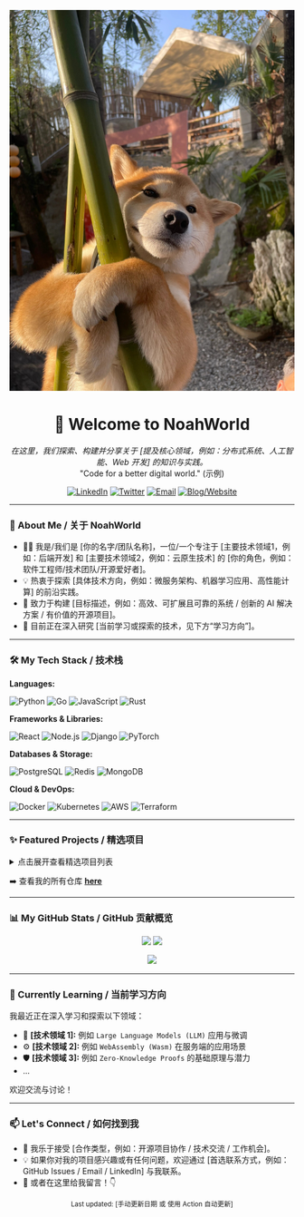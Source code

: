 <!-- Header: 可选，可以使用图片或 Logo 增加品牌感 -->

<p align="center">
  <img src="home.jpg" alt="NoahWorld Banner" width="800"/>
</p>


<h1 align="center">👋 Welcome to NoahWorld</h1>

<p align="center">
  <em>在这里，我们探索、构建并分享关于 [提及核心领域，例如：分布式系统、人工智能、Web 开发] 的知识与实践。</em> <br/>
  <!-- 可选：添加一句 Slogan 或核心理念 -->
  "Code for a better digital world." (示例)
</p>
<!-- 可选：社交媒体/联系方式徽章 -->

<p align="center">
  <a href="YOUR_LINKEDIN_URL"><img src="https://img.shields.io/badge/LinkedIn-0077B5?style=for-the-badge&logo=linkedin&logoColor=white" alt="LinkedIn"/></a>
  <a href="YOUR_TWITTER_URL"><img src="https://img.shields.io/badge/Twitter-1DA1F2?style=for-the-badge&logo=twitter&logoColor=white" alt="Twitter"/></a>
  <a href="mailto:YOUR_EMAIL"><img src="https://img.shields.io/badge/Email-D14836?style=for-the-badge&logo=gmail&logoColor=white" alt="Email"/></a>
  <a href="YOUR_BLOG_OR_WEBSITE_URL"><img src="https://img.shields.io/badge/Blog-Website-orange?style=for-the-badge&logo=read-the-docs&logoColor=white" alt="Blog/Website"/></a>
</p>

---

### 🚀 About Me / 关于 NoahWorld

<!-- 简洁介绍 'NoahWorld' 的身份、技术热情和目标 -->
*   🧑‍💻 我是/我们是 [你的名字/团队名称]，一位/一个专注于 [主要技术领域1，例如：后端开发] 和 [主要技术领域2，例如：云原生技术] 的 [你的角色，例如：软件工程师/技术团队/开源爱好者]。
*   💡 热衷于探索 [具体技术方向，例如：微服务架构、机器学习应用、高性能计算] 的前沿实践。
*   🎯 致力于构建 [目标描述，例如：高效、可扩展且可靠的系统 / 创新的 AI 解决方案 / 有价值的开源项目]。
*   🌱 目前正在深入研究 [当前学习或探索的技术，见下方“学习方向”]。

---

### 🛠️ My Tech Stack / 技术栈

<!-- 使用徽章 (shields.io) 或列表清晰展示掌握和常用的技术 -->
**Languages:**
<p>
  <img src="https://img.shields.io/badge/Python-3776AB?style=flat-square&logo=python&logoColor=white" alt="Python"/>
  <img src="https://img.shields.io/badge/Go-00ADD8?style=flat-square&logo=go&logoColor=white" alt="Go"/>
  <img src="https://img.shields.io/badge/JavaScript-F7DF1E?style=flat-square&logo=javascript&logoColor=black" alt="JavaScript"/>
  <img src="https://img.shields.io/badge/Rust-000000?style=flat-square&logo=rust&logoColor=white" alt="Rust"/>
  <!-- 添加更多语言 -->
</p>

**Frameworks & Libraries:**
<p>
  <img src="https://img.shields.io/badge/React-61DAFB?style=flat-square&logo=react&logoColor=black" alt="React"/>
  <img src="https://img.shields.io/badge/Node.js-339933?style=flat-square&logo=node.js&logoColor=white" alt="Node.js"/>
  <img src="https://img.shields.io/badge/Django-092E20?style=flat-square&logo=django&logoColor=white" alt="Django"/>
  <img src="https://img.shields.io/badge/PyTorch-EE4C2C?style=flat-square&logo=pytorch&logoColor=white" alt="PyTorch"/>
  <!-- 添加更多框架库 -->
</p>

**Databases & Storage:**
<p>
  <img src="https://img.shields.io/badge/PostgreSQL-336791?style=flat-square&logo=postgresql&logoColor=white" alt="PostgreSQL"/>
  <img src="https://img.shields.io/badge/Redis-DC382D?style=flat-square&logo=redis&logoColor=white" alt="Redis"/>
  <img src="https://img.shields.io/badge/MongoDB-47A248?style=flat-square&logo=mongodb&logoColor=white" alt="MongoDB"/>
  <!-- 添加更多数据库 -->
</p>

**Cloud & DevOps:**
<p>
  <img src="https://img.shields.io/badge/Docker-2496ED?style=flat-square&logo=docker&logoColor=white" alt="Docker"/>
  <img src="https://img.shields.io/badge/Kubernetes-326CE5?style=flat-square&logo=kubernetes&logoColor=white" alt="Kubernetes"/>
  <img src="https://img.shields.io/badge/AWS-232F3E?style=flat-square&logo=amazon-aws&logoColor=white" alt="AWS"/>
  <img src="https://img.shields.io/badge/Terraform-7B42BC?style=flat-square&logo=terraform&logoColor=white" alt="Terraform"/>
  <!-- 添加更多云和运维工具 -->
</p>

<!-- 你可以根据自己的专长调整分类和具体技术 -->

---

### ✨ Featured Projects / 精选项目

<!--
  展示 3-5 个最有代表性或最引以为傲的项目。
  使用 'Pinned Repositories' 功能可以自动展示，但在这里手动列出可以提供更多上下文。
  建议包含：项目名 (链接到仓库)、简短描述、使用的关键技术、项目状态 (可选)。
-->

<details>
  <summary>点击展开查看精选项目列表</summary>

  *   **[项目名称 1](LINK_TO_REPO_1)**
      *   **描述:** 一个 [项目类型，例如：高性能 Web 服务器 / AI 驱动的推荐系统 / 数据可视化工具]。
      *   **技术栈:** `Go`, `gRPC`, `Prometheus`, `Grafana`
      *   **亮点/状态:** [例如：已在生产环境应用 / 活跃开发中 / 欢迎贡献者]

  *   **[项目名称 2](LINK_TO_REPO_2)**
      *   **描述:** 实现了 [解决的问题，例如：基于 Transformer 的自然语言处理模型 / 一个实时的协作编辑平台]。
      *   **技术栈:** `Python`, `PyTorch`, `FastAPI`, `WebSocket`
      *   **亮点/状态:** [例如：发表相关论文 / 开源社区反响良好]

  *   **[项目名称 3](LINK_TO_REPO_3)**
      *   **描述:** 一个 [项目类型，例如：跨平台桌面应用 / 轻量级状态管理库]。
      *   **技术栈:** `Rust`, `Tauri` / `JavaScript`, `React`
      *   **亮点/状态:** [例如：学习性项目 / POC 阶段]

</details>

➡️ 查看我的所有仓库 [**here**](https://github.com/NoahWorld?tab=repositories)

---

### 📊 My GitHub Stats / GitHub 贡献概览

<!--
  使用动态生成的 GitHub 统计卡片，例如 `github-readme-stats`。
  可以展示总体统计、常用语言、活动图等。
  替换 `USERNAME` 为你的 GitHub 用户名。
-->
<p align="center">
  <img height="180em" src="https://github-readme-stats.vercel.app/api?username=NoahWorld&show_icons=true&theme=radical&include_all_commits=true&count_private=true"/>
  <img height="180em" src="https://github-readme-stats.vercel.app/api/top-langs/?username=NoahWorld&layout=compact&langs_count=8&theme=radical"/>
</p>

<!-- 可选：添加贡献活动图 -->
<p align="center">
  <img src="https://github-profile-summary-cards.vercel.app/api/cards/profile-details?username=NoahWorld&theme=radical" />
</p>
<!-- 或者使用 GitHub 自带的贡献图 (需要特定 Action 生成图片链接，或者截图) -->
<!-- <p align="center">
  <img src="URL_TO_YOUR_CONTRIBUTION_GRAPH_IMAGE" alt="GitHub Contribution Graph"/>
</p> -->

---

### 🌱 Currently Learning / 当前学习方向

<!-- 分享你当前正在学习或探索的新技术/领域，展现成长性 -->
我最近正在深入学习和探索以下领域：
*   🧠 **[技术领域 1]:** 例如 `Large Language Models (LLM)` 应用与微调
*   ⚙️ **[技术领域 2]:** 例如 `WebAssembly (Wasm)` 在服务端的应用场景
*   🛡️ **[技术领域 3]:** 例如 `Zero-Knowledge Proofs` 的基础原理与潜力
*   ...

欢迎交流与讨论！

---

### 📫 Let's Connect / 如何找到我

<!-- 提供明确的联系或协作方式 -->
*   🤝 我乐于接受 [合作类型，例如：开源项目协作 / 技术交流 / 工作机会]。
*   💡 如果你对我的项目感兴趣或有任何问题，欢迎通过 [首选联系方式，例如：GitHub Issues / Email / LinkedIn] 与我联系。
*   💬 或者在这里给我留言！👇

<!-- Footer: 可选，可以添加版权信息或最后更新时间 -->
<p align="center">
  <small>Last updated: [手动更新日期 或 使用 Action 自动更新]</small>
</p>
